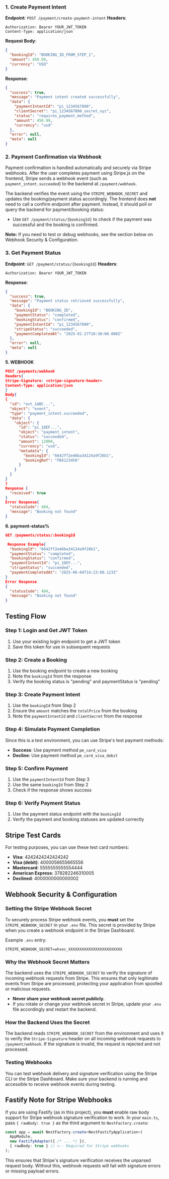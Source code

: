 ### 1. Create Payment Intent
**Endpoint**: `POST /payment/create-payment-intent`
**Headers**:
```
Authorization: Bearer YOUR_JWT_TOKEN
Content-Type: application/json
```

**Request Body**:
```json
{
  "bookingId": "BOOKING_ID_FROM_STEP_1",
  "amount": 450.99,
  "currency": "USD"
}
```

**Response**:
```json
{
  "success": true,
  "message": "Payment intent created successfully",
  "data": {
    "paymentIntentId": "pi_1234567890",
    "clientSecret": "pi_1234567890_secret_xyz",
    "status": "requires_payment_method",
    "amount": 450.99,
    "currency": "usd"
  },
  "error": null,
  "meta": null
}
```

### 2. Payment Confirmation via Webhook
Payment confirmation is handled automatically and securely via Stripe webhooks. After the user completes payment using Stripe.js on the frontend, Stripe sends a webhook event (such as `payment_intent.succeeded`) to the backend at `/payment/webhook`.

The backend verifies the event using the `STRIPE_WEBHOOK_SECRET` and updates the booking/payment status accordingly. The frontend does **not** need to call a confirm endpoint after payment. Instead, it should poll or query the backend for payment/booking status:

- Use `GET /payment/status/{bookingId}` to check if the payment was successful and the booking is confirmed.

**Note:**
If you need to test or debug webhooks, see the section below on Webhook Security & Configuration.

### 3. Get Payment Status
**Endpoint**: `GET /payment/status/{bookingId}`
**Headers**:
```
Authorization: Bearer YOUR_JWT_TOKEN
```

**Response**:
```json
{
  "success": true,
  "message": "Payment status retrieved successfully",
  "data": {
    "bookingId": "BOOKING_ID",
    "paymentStatus": "completed",
    "bookingStatus": "confirmed",
    "paymentIntentId": "pi_1234567890",
    "stripeStatus": "succeeded",
    "paymentCompletedAt": "2025-01-27T10:30:00.000Z"
  },
  "error": null,
  "meta": null
}
```
**5. WEBHOOK**
```json
POST /payments/webhook
Headers{
Stripe-Signature: <stripe-signature-header>
Content-Type: application/json
}
Body{
{
  "id": "evt_1ABC...",
  "object": "event",
  "type": "payment_intent.succeeded",
  "data": {
    "object": {
      "id": "pi_1DEF...",
      "object": "payment_intent",
      "status": "succeeded",
      "amount": 12000,
      "currency": "usd",
      "metadata": {
        "bookingId": "6642ff2e46ba34124a9f26b1",
        "bookingRef": "FBX123456"
      }
    }
  }
}
}
Response {
  "received": true
}
Error Response{
  "statusCode": 404,
  "message": "Booking not found"
}


```
**6. payment-status%**
```json
GET /payments/status/:bookingId

 Response Example{
  "bookingId": "6642ff2e46ba34124a9f26b1",
  "paymentStatus": "completed",
  "bookingStatus": "confirmed",
  "paymentIntentId": "pi_1DEF...",
  "stripeStatus": "succeeded",
  "paymentCompletedAt": "2025-06-04T14:23:00.123Z"
}
Error Response
{
  "statusCode": 404,
  "message": "Booking not found"
}

```
## Testing Flow

### Step 1: Login and Get JWT Token
1. Use your existing login endpoint to get a JWT token
2. Save this token for use in subsequent requests

### Step 2: Create a Booking
1. Use the booking endpoint to create a new booking
2. Note the `bookingId` from the response
3. Verify the booking status is "pending" and paymentStatus is "pending"

### Step 3: Create Payment Intent
1. Use the `bookingId` from Step 2
2. Ensure the `amount` matches the `totalPrice` from the booking
3. Note the `paymentIntentId` and `clientSecret` from the response

### Step 4: Simulate Payment Completion
Since this is a test environment, you can use Stripe's test payment methods:
- **Success**: Use payment method `pm_card_visa`
- **Decline**: Use payment method `pm_card_visa_debit`

### Step 5: Confirm Payment
1. Use the `paymentIntentId` from Step 3
2. Use the same `bookingId` from Step 2
3. Check if the response shows success

### Step 6: Verify Payment Status
1. Use the payment status endpoint with the `bookingId`
2. Verify the payment and booking statuses are updated correctly



## Stripe Test Cards
For testing purposes, you can use these test card numbers:
- **Visa**: 4242424242424242
- **Visa (debit)**: 4000056655665556
- **Mastercard**: 5555555555554444
- **American Express**: 378282246310005
- **Declined**: 4000000000000002

## Webhook Security & Configuration

### Setting the Stripe Webhook Secret
To securely process Stripe webhook events, you **must** set the `STRIPE_WEBHOOK_SECRET` in your `.env` file. This secret is provided by Stripe when you create a webhook endpoint in the Stripe Dashboard.

Example `.env` entry:
```
STRIPE_WEBHOOK_SECRET=whsec_XXXXXXXXXXXXXXXXXXXXXXXX
```

### Why the Webhook Secret Matters
The backend uses the `STRIPE_WEBHOOK_SECRET` to verify the signature of incoming webhook requests from Stripe. This ensures that only legitimate events from Stripe are processed, protecting your application from spoofed or malicious requests.

- **Never share your webhook secret publicly.**
- If you rotate or change your webhook secret in Stripe, update your `.env` file accordingly and restart the backend.

### How the Backend Uses the Secret
The backend reads `STRIPE_WEBHOOK_SECRET` from the environment and uses it to verify the `Stripe-Signature` header on all incoming webhook requests to `/payment/webhook`. If the signature is invalid, the request is rejected and not processed.

### Testing Webhooks
You can test webhook delivery and signature verification using the Stripe CLI or the Stripe Dashboard. Make sure your backend is running and accessible to receive webhook events during testing.

## Fastify Note for Stripe Webhooks

If you are using Fastify (as in this project), you **must** enable raw body support for Stripe webhook signature verification to work. In your `main.ts`, pass `{ rawBody: true }` as the third argument to `NestFactory.create`:

```typescript
const app = await NestFactory.create<NestFastifyApplication>(
  AppModule,
  new FastifyAdapter({ /* ... */ }),
  { rawBody: true } // <-- Required for Stripe webhooks
);
```

This ensures that Stripe's signature verification receives the unparsed request body. Without this, webhook requests will fail with signature errors or missing payload errors.

